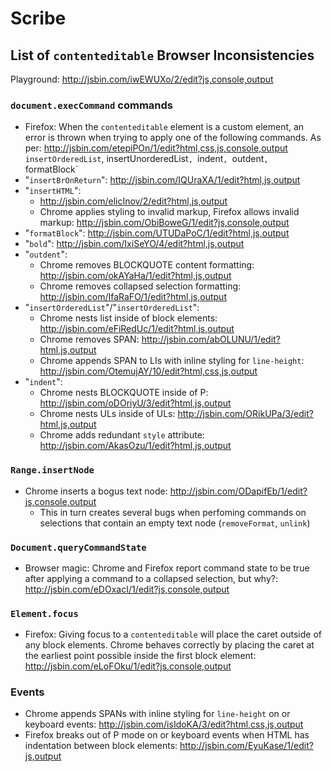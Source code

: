 Scribe
======

## List of `contenteditable` Browser Inconsistencies
Playground: http://jsbin.com/iwEWUXo/2/edit?js,console,output

### `document.execCommand` commands
* Firefox: When the `contenteditable` element is a custom element, an error is
  thrown when trying to apply one of the following commands.
  As per: http://jsbin.com/etepiPOn/1/edit?html,css,js,console,output
  `insertOrderedList`, insertUnorderedList`, `indent`, `outdent`, `formatBlock`
* "`insertBrOnReturn`": http://jsbin.com/IQUraXA/1/edit?html,js,output
* "`insertHTML`":
  - http://jsbin.com/elicInov/2/edit?html,js,output
  - Chrome applies styling to invalid markup, Firefox allows invalid markup: http://jsbin.com/ObiBoweG/1/edit?js,console,output
* "`formatBlock`": http://jsbin.com/UTUDaPoC/1/edit?html,js,output
* "`bold`": http://jsbin.com/IxiSeYO/4/edit?html,js,output
* "`outdent`":
  - Chrome removes BLOCKQUOTE content formatting: http://jsbin.com/okAYaHa/1/edit?html,js,output
  - Chrome removes collapsed selection formatting: http://jsbin.com/IfaRaFO/1/edit?html,js,output
* "`insertOrderedList`"/"`insertOrderedList`":
  - Chrome nests list inside of block elements: http://jsbin.com/eFiRedUc/1/edit?html,js,output
  - Chrome removes SPAN: http://jsbin.com/abOLUNU/1/edit?html,js,output
  - Chrome appends SPAN to LIs with inline styling for `line-height`: http://jsbin.com/OtemujAY/10/edit?html,css,js,output
* "`indent`":
  - Chrome nests BLOCKQUOTE inside of P: http://jsbin.com/oDOriyU/3/edit?html,js,output
  - Chrome nests ULs inside of ULs: http://jsbin.com/ORikUPa/3/edit?html,js,output
  - Chrome adds redundant `style` attribute: http://jsbin.com/AkasOzu/1/edit?html,js,output

### `Range.insertNode`
* Chrome inserts a bogus text node: http://jsbin.com/ODapifEb/1/edit?js,console,output
  - This in turn creates several bugs when perfoming commands on selections
    that contain an empty text node (`removeFormat`, `unlink`)

### `Document.queryCommandState`
* Browser magic: Chrome and Firefox report command state to be true after
  applying a command to a collapsed selection, but why?: http://jsbin.com/eDOxacI/1/edit?js,console,output

### `Element.focus`
* Firefox: Giving focus to a `contenteditable` will place the caret outside of
  any block elements. Chrome behaves correctly by placing the caret at the
  earliest point possible inside the first block element: http://jsbin.com/eLoFOku/1/edit?js,console,output

### Events
* Chrome appends SPANs with inline styling for `line-height` on <backspace> or
  <delete> keyboard events: http://jsbin.com/isIdoKA/3/edit?html,css,js,output
* Firefox breaks out of P mode on <backspace> or <delete> keyboard events
  when HTML has indentation between block elements: http://jsbin.com/EyuKase/1/edit?js,output
